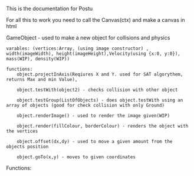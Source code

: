 This is the documentation for Postu

For all this to work you need to call the Canvas(ctx) and make a canvas in html

GameObject - used to make a new object for collisions and physics

    varables: (vertices:Array, (using image constructor) , width(imageWidth), height(imageHeight),Velocity(using {x:0, y:0}), mass(WIP), density(WIP))

    functions: 
        object.projectInAxis(Reqiures X and Y. used for SAT algorythem, returns Max and min Value),

        object.testWith(object2) - checks collision with other object

        object.testGroup(ListOfObjects) - does object.testWith using an array of objects (good for check collision with only Ground)

        object.renderImage() - used to render the image given(WIP)

        object.render(fillColour, borderColour) - renders the object with the vertices

        object.offset(dx,dy) - used to move a given amount from the objects position

        object.goTo(x,y) - moves to given coordinates


Functions:
    